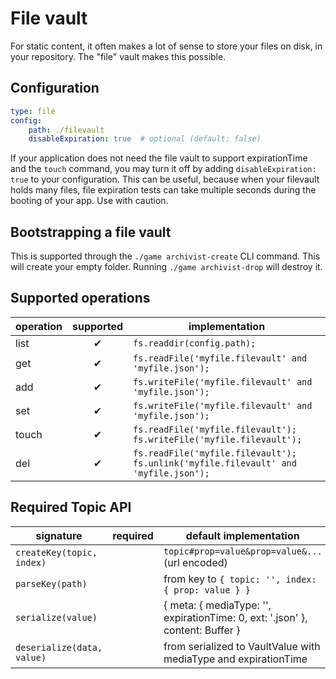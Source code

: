 # File vault

For static content, it often makes a lot of sense to store your files on disk, in your repository.
The "file" vault makes this possible.


## Configuration

```yaml
type: file
config:
    path: ./filevault
    disableExpiration: true  # optional (default: false)
```

If your application does not need the file vault to support expirationTime and the `touch` command,
you may turn it off by adding `disableExpiration: true` to your configuration. This can be useful,
because when your filevault holds many files, file expiration tests can take multiple seconds during
the booting of your app. Use with caution.


## Bootstrapping a file vault

This is supported through the `./game archivist-create` CLI command. This will create your empty
folder. Running `./game archivist-drop` will destroy it.


## Supported operations

operation | supported | implementation
----------|:---------:|---------------
list      | ✔         | `fs.readdir(config.path);`
get       | ✔         | `fs.readFile('myfile.filevault' and 'myfile.json');`
add       | ✔         | `fs.writeFile('myfile.filevault' and 'myfile.json');`
set       | ✔         | `fs.writeFile('myfile.filevault' and 'myfile.json');`
touch     | ✔         | `fs.readFile('myfile.filevault'); fs.writeFile('myfile.filevault');`
del       | ✔         | `fs.readFile('myfile.filevault'); fs.unlink('myfile.filevault' and 'myfile.json');`


## Required Topic API

signature                  | required | default implementation
---------------------------|----------|-----------------------
`createKey(topic, index)`  |          | `topic#prop=value&prop=value&...` (url encoded)
`parseKey(path)`           |          | from key to `{ topic: '', index: { prop: value } }`
`serialize(value)`         |          | { meta: { mediaType: '', expirationTime: 0, ext: '.json' }, content: Buffer }
`deserialize(data, value)` |          | from serialized to VaultValue with mediaType and expirationTime
